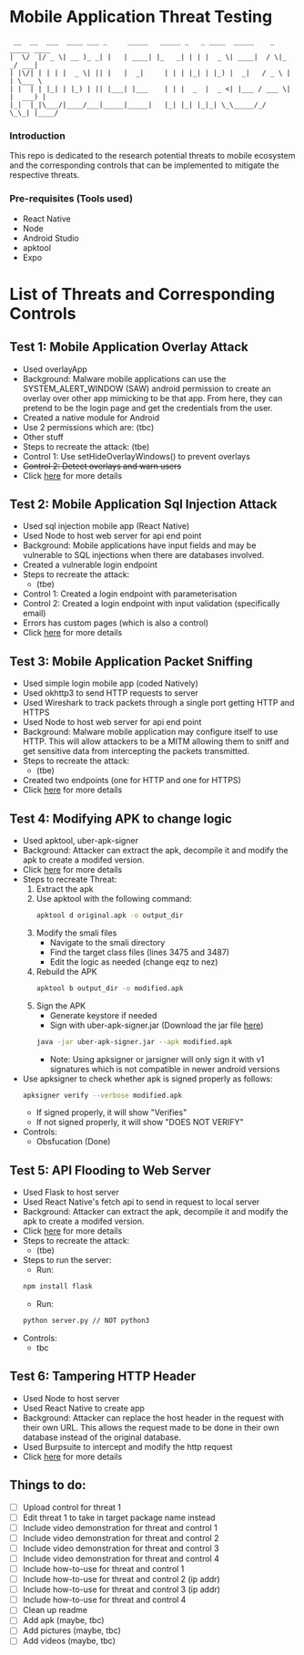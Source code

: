 # Mobile Application Threat Testing

```
 __  __  ___  ____ ___ _     _____   _____ _   _ ____  _____    _  _____ ____
|  \/  |/ _ \| __ )_ _| |   | ____| |_   _| | | |  _ \| ____|  / \|_   _/ ___|
| |\/| | | | |  _ \| || |   |  _|     | | | |_| | |_) |  _|   / _ \ | | \___ \
| |  | | |_| | |_) | || |___| |___    | | |  _  |  _ <| |___ / ___ \| |  ___) |
|_|  |_|\___/|____/___|_____|_____|   |_| |_| |_|_| \_\_____/_/   \_\_| |____/

```

### Introduction

This repo is dedicated to the research potential threats to mobile ecosystem and the corresponding controls that can be implemented to mitigate the respective threats.

### Pre-requisites (Tools used)

- React Native
- Node
- Android Studio
- apktool
- Expo

# List of Threats and Corresponding Controls

## Test 1: Mobile Application Overlay Attack

- Used overlayApp
- Background: Malware mobile applications can use the SYSTEM_ALERT_WINDOW (SAW) android permission to create an overlay over other app mimicking to be that app. From here, they can pretend to be the login page and get the credentials from the user.
- Created a native module for Android
- Use 2 permissions which are: (tbc)
- Other stuff
- Steps to recreate the attack: (tbe)
- Control 1: Use setHideOverlayWindows() to prevent overlays
- ~~Control 2: Detect overlays and warn users~~
- Click [here](overlayApp/README.md) for more details

## Test 2: Mobile Application Sql Injection Attack

- Used sql injection mobile app (React Native)
- Used Node to host web server for api end point
- Background: Mobile applications have input fields and may be vulnerable to SQL injections when there are databases involved.
- Created a vulnerable login endpoint
- Steps to recreate the attack:
  - (tbe)
- Control 1: Created a login endpoint with parameterisation
- Control 2: Created a login endpoint with input validation (specifically email)
- Errors has custom pages (which is also a control)
- Click [here](sqlInjectionDemoUpdated/README.md) for more details

## Test 3: Mobile Application Packet Sniffing

- Used simple login mobile app (coded Natively)
- Used okhttp3 to send HTTP requests to server
- Used Wireshark to track packets through a single port getting HTTP and HTTPS
- Used Node to host web server for api end point
- Background: Malware mobile application may configure itself to use HTTP. This will allow attackers to be a MITM allowing them to sniff and get sensitive data from intercepting the packets transmitted.
- Steps to recreate the attack:
  - (tbe)
- Created two endpoints (one for HTTP and one for HTTPS)
- Click [here]() for more details

## Test 4: Modifying APK to change logic

- Used apktool, uber-apk-signer
- Background: Attacker can extract the apk, decompile it and modify the apk to create a modifed version.
- Click [here](modifiedAPK/README.md) for more details
- Steps to recreate Threat:
  1. Extract the apk
  2. Use apktool with the following command:
     ```bash
     apktool d original.apk -o output_dir
     ```
  3. Modify the smali files
     - Navigate to the smali directory
     - Find the target class files (lines 3475 and 3487)
     - Edit the logic as needed (change eqz to nez)
  4. Rebuild the APK
     ```bash
     apktool b output_dir -o modified.apk
     ```
  5. Sign the APK
     - Generate keystore if needed
     - Sign with uber-apk-signer.jar (Download the jar file [here](https://github.com/patrickfav/uber-apk-signer))
     ```bash
     java -jar uber-apk-signer.jar --apk modified.apk
     ```
     - Note: Using apksigner or jarsigner will only sign it with v1 signatures which is not compatible in newer android versions
- Use apksigner to check whether apk is signed properly as follows:
  ```bash
  apksigner verify --verbose modified.apk
  ```
  - If signed properly, it will show "Verifies"
  - If not signed properly, it will show "DOES NOT VERIFY"
- Controls:
  - Obsfucation (Done)

## Test 5: API Flooding to Web Server

- Used Flask to host server
- Used React Native's fetch api to send in request to local server
- Background: Attacker can extract the apk, decompile it and modify the apk to create a modifed version.
- Click [here](apiFlooding/README.md) for more details
- Steps to recreate the attack:
  - (tbe)
- Steps to run the server:
  - Run:
  ```bash
  npm install flask
  ```
  - Run:
  ```bash
  python server.py // NOT python3
  ```
- Controls:
  - tbc

## Test 6: Tampering HTTP Header

- Used Node to host server
- Used React Native to create app
- Background: Attacker can replace the host header in the request with their own URL. This allows the request made to be done in their own database instead of the original database.
- Used Burpsuite to intercept and modify the http request
- Click [here](tamperingHttpHeader/README.md) for more details

## Things to do:

- [ ] Upload control for threat 1
- [ ] Edit threat 1 to take in target package name instead
- [ ] Include video demonstration for threat and control 1
- [ ] Include video demonstration for threat and control 2
- [ ] Include video demonstration for threat and control 3
- [ ] Include video demonstration for threat and control 4
- [ ] Include how-to-use for threat and control 1
- [ ] Include how-to-use for threat and control 2 (ip addr)
- [ ] Include how-to-use for threat and control 3 (ip addr)
- [ ] Include how-to-use for threat and control 4
- [ ] Clean up readme
- [ ] Add apk (maybe, tbc)
- [ ] Add pictures (maybe, tbc)
- [ ] Add videos (maybe, tbc)
